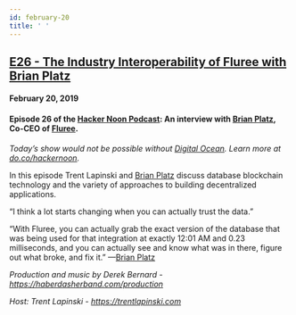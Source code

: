 ```yaml
---
id: february-20
title: ' '
---
```


<h2><a href="https://podcast.hackernoon.com/e/the-industry-interoperability-of-fluree-with-brian%c2%a0platz/">E26 - The Industry Interoperability of Fluree with Brian Platz</a></h2>
<h4>February 20, 2019</h4>

<h4><strong>Episode 26 of the <a href="https://podcast.hackernoon.com/">Hacker Noon Podcast</a>: An interview with <a href="https://medium.com/u/d66c11b2e580">Brian Platz</a>, Co-CEO of <a href="http://flur.ee/">Fluree</a>.</strong></h4>

<p>
<em>Today’s show would not be possible without <a href="https://do.co/2TTnFCL">Digital Ocean</a>. Learn more at <a href="https://do.co/2TTnFCL">do.co/hackernoon</a>.</em>
</p>
In this episode Trent Lapinski and <a href="https://medium.com/u/d66c11b2e580">Brian Platz</a> discuss database blockchain technology and the variety of approaches to building decentralized applications.
<p>
“I think a lot starts changing when you can actually trust the data.”
</p>
“With Fluree, you can actually grab the exact version of the database that was being used for that integration at exactly 12:01 AM and 0.23 milliseconds, and you can actually see and know what was in there, figure out what broke, and fix it.” —<a href="https://medium.com/u/d66c11b2e580">Brian Platz</a>
<p>
<em>Production and music by Derek Bernard - <a href="https://haberdasherband.com/production">https://haberdasherband.com/production</a></em>
</p>
<em>Host: Trent Lapinski - <a href="https://www.youtube.com/redirect?q=https%3A%2F%2Ftrentlapinski.com&event=video_description&v=qKq-hi-AoH8&redir_token=yl-d2oX1VrQZk4haKt1ozUL9Q8l8MTU1MjUwNjc2OUAxNTUyNDIwMzY5">https://trentlapinski.com</a></em>